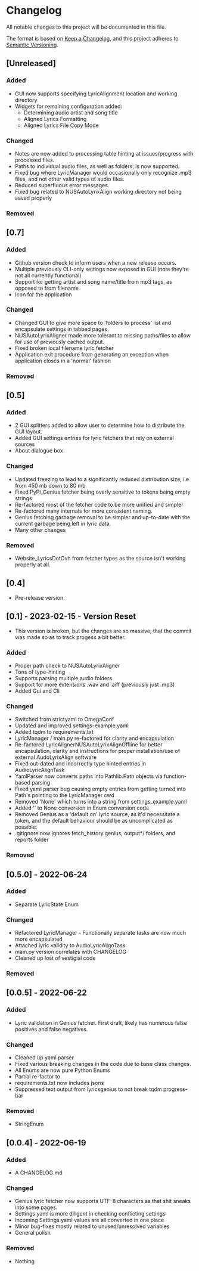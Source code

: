 # Changelog
All notable changes to this project will be documented in this file.

The format is based on [Keep a Changelog](https://keepachangelog.com/en/1.0.0/),
and this project adheres to [Semantic Versioning](https://semver.org/spec/v2.0.0.html).

## [Unreleased]
### Added
- GUI now supports specifying LyricAlignment location and working directory
- Widgets for remaining configuration added:
    - Determining audio artist and song title
    - Aligned Lyrics Formatting
    - Aligned Lyrics File Copy Mode

### Changed
- Notes are now added to processing table hinting at issues/progress with processed files.
- Paths to individual audio files, as well as folders, is now supported.
- Fixed bug where LyricManager would occasionally only recognize .mp3 files, and not other valid types of audio files.
- Reduced superfluous error messages.
- Fixed bug related to NUSAutoLyrixAlign working directory not being saved properly

### Removed

## [0.7]
### Added
- Github version check to inform users when a new release occurs.
- Multiple previously CLI-only settings now exposed in GUI (note they're not all currently functional)
- Support for getting artist and song name/title from mp3 tags, as opposed to from filename
- Icon for the application

### Changed
- Changed GUI to give more space to 'folders to process' list and encapsulate settings in tabbed pages.
- NUSAutoLyrixAligner made more tolerant to missing paths/files to allow for use of previously cached output.
- Fixed broken local filename lyric fetcher
- Application exit procedure from generating an exception when application closes in a 'normal' fashion

### Removed


## [0.5]
### Added
- 2 GUI splitters added to allow user to determine how to distribute the GUI layout.
- Added GUI settings entries for lyric fetchers that rely on external sources
- About dialogue box

### Changed
- Updated freezing to lead to a significantly reduced distribution size, i.e from 450 mb down to 80 mb
- Fixed PyPi_Genius fetcher being overly sensitive to tokens being empty strings
- Re-factored most of the fetcher code to be more unified and simpler
- Re-factored many internals for more consistent naming.
- Genius fetching garbage removal to be simpler and up-to-date with the current garbage being left in lyric data.
- Many other changes

### Removed
- Website_LyricsDotOvh from fetcher types as the source isn't working properly at all.

## [0.4]
- Pre-release version.

## [0.1] - 2023-02-15 - Version Reset
- This version is broken, but the changes are so massive, that the commit was made so as to track progess a bit better.

### Added
- Proper path check to NUSAutoLyrixAligner
- Tons of type-hinting
- Supports parsing multiple audio folders
- Support for more extensions .wav and .aiff (previously just .mp3)
- Added Gui and Cli

### Changed
- Switched from strictyaml to OmegaConf
- Updated and improved settings-example.yaml 
- Added tqdm to requirements.txt
- LyricManager / main.py re-factored for clarity and encapsulation
- Re-factored LyricAlignerNUSAutoLyrixAlignOffline for better encapsulation, clarity and instructions for proper
installation/use of external AudoLyrixAlign software
- Fixed out-dated and incorrectly type hinted entries in AudioLyricAlignTask
- YamlParser now converts paths into Pathlib.Path objects via function-based parsing
- Fixed yaml parser bug causing empty entries from getting turned into Path's pointing to the LyricManager cwd
- Removed 'None' which turns into a string from settings_example.yaml
- Added '' to None conversion in Enum conversion code
- Removed Genius as a 'default on' lyric source, as it'd necessitate a token, and the default behaviour should be as
uncomplicated as possible.
- .gitignore now ignores fetch_history.genius, output*/ folders, and reports folder

### Removed

## [0.5.0] - 2022-06-24
### Added
- Separate LyricState Enum

### Changed
- Refactored LyricManager - Functionally separate tasks are now much more encapsulated
- Attached lyric validity to AudioLyricAlignTask
- main.py version correlates with CHANGELOG
- Cleaned up lost of vestigial code

### Removed


## [0.0.5] - 2022-06-22
### Added
- Lyric validation in Genius fetcher. First draft, likely has numerous false positives and false negatives.

### Changed
- Cleaned up yaml parser
- Fixed various breaking changes in the code due to base class changes.
- All Enums are now pure Python Enums
- Partial re-factor to 
- requirements.txt now includes jsons
- Suppressed text output from lyricsgenius to not break tqdm progress-bar

### Removed
- StringEnum

## [0.0.4] - 2022-06-19
### Added
- A CHANGELOG.md

### Changed
- Genius lyric fetcher now supports UTF-8 characters as that shit sneaks into some pages.
- Settings.yaml is more diligent in checking conflicting settings
- Incoming Settings.yaml values are all converted in one place
- Minor bug-fixes mostly related to unused/unresolved variables
- General polish

### Removed
- Nothing